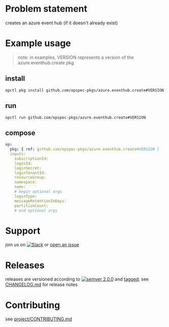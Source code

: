 # Problem statement
creates an azure event hub (if it doesn't already exist)

# Example usage

> note: in examples, VERSION represents a version of the azure.eventhub.create pkg

## install

```shell
opctl pkg install github.com/opspec-pkgs/azure.eventhub.create#VERSION
```

## run

```
opctl run github.com/opspec-pkgs/azure.eventhub.create#VERSION
```

## compose

```yaml
op:
  pkg: { ref: github.com/opspec-pkgs/azure.eventhub.create#VERSION }
  inputs: 
    subscriptionId:
    loginId:
    loginSecret:
    loginTenantId:
    resourceGroup:
    namespace:
    name:
    # begin optional args
    loginType:
    messageRetentionInDays:
    partitionCount:
    # end optional args
```

# Support

join us on [![Slack](https://opspec-slackin.herokuapp.com/badge.svg)](https://opspec-slackin.herokuapp.com/)
or [open an issue](https://github.com/opspec-pkgs/azure.eventhub.create/issues)

# Releases

releases are versioned according to
[![semver 2.0.0](https://img.shields.io/badge/semver-2.0.0-brightgreen.svg)](http://semver.org/spec/v2.0.0.html)
and [tagged](https://git-scm.com/book/en/v2/Git-Basics-Tagging); see
[CHANGELOG.md](CHANGELOG.md) for release notes

# Contributing

see [project/CONTRIBUTING.md](https://github.com/opspec-pkgs/project/blob/master/CONTRIBUTING.md)

